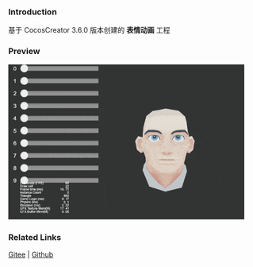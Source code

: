 ### Introduction

基于 CocosCreator 3.6.0 版本创建的 **表情动画** 工程

### Preview
![image](../../../gif/202203/2022030511.gif)

### Related Links
[Gitee](https://gitee.com/mirrors_cocos-creator/test-cases-3d/tree/v3.0/assets/cases/animation) | [Github](https://github.com/cocos-creator/test-cases-3d/tree/v3.0/assets/cases/animation)